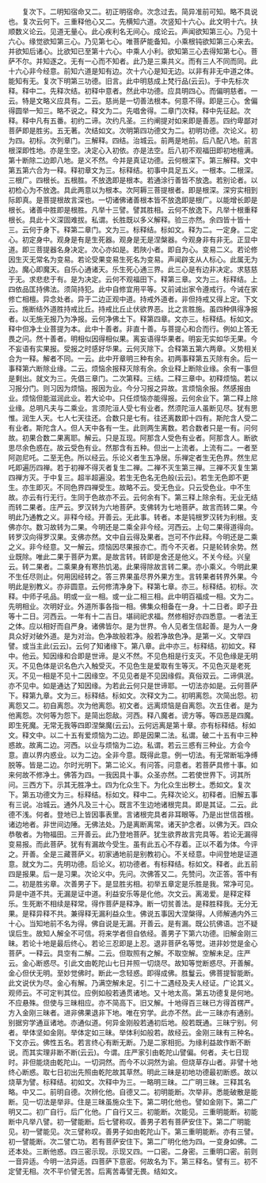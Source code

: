 <!-- { "loadSidebar": true } -->
　　复次下。二明知宿命又二。初正明宿命。次念过去。简异准前可知。略不具说也。复次云何下。三重释他心又二。先横知六道。次竖知十六心。此文明十六。扶顺数义论云。见道无量心。此心疾利名无间心。成论云。声闻欲知第三心。乃见十六心。缘觉欲知第三心。乃见第七心。唯菩萨能备知。小乘根钝欲知第三心来去。并欲知后诸心。比欲知已至第十六心。中乘人小利。欲知第三心去得知第七心。菩萨不尔。并知逐之。无有一心而不知者。此乃是三乘共义。而有三人不同而同。此十六心非今经意。前知六道是知有边。次十六心是知无边。以非有非无中道之体。能知有无。复次下明第三功德。旧言。此中明慈成上梵行品(云云)。于中先标次释。释中二。先释次结。初释中意者。然此中功德。应具明四心。而偏明慈者。一云。特是文略义应具有。二云。慈尚是一切善法根本。何意不得。即是三心。舍偏得圆举一知三。略不说之。释文为二。先唱舍得。二章门次释。释中先征起。次释。释中凡有五番。初约二谛。次约凡圣。三约阐提对如来即是善恶。四约卑鄙对菩萨即是胜劣。五无著。次结如文。次明第四功德文为二。初明功德。次论义。初为四。初标。次列章门。三解释。四结。治城云。前两是地前。后八配八地。前言根深即性地。亦是生空。决定心入初依。亦是法空。后八初不观福田即初地檀满。第十断除二边即八地。是义不然。今并是真证功德。云何根深下。第三解释。文中第五第六合为一释。释初章文为三。标释结。初事中具足五义。一根本。二根深。三根广。四根长。五根胜。不放逸即是根本。若通涂行善皆不放逸。若别论者。以初检心为不放逸。具此两意以为根本。次阿耨三菩提根者。即是根深。深穷实相到际即真。是菩提根故言深也。一切诸佛诸善根本皆不放逸即是根广。以能增长即是根长。诸善中胜即是根胜。凡举十三譬。譬其胜相。云何不放逸下。凡举十根重释根长。具此十义深固难拔。私谓。长胜既以多义解释。验三亦然。余四皆十皆十三。云何于身下。释第二章门。文为三。标释结。标如文。释为二。一定身。二定心。初定身中。观身是有是生死器。观身是无是涅槃器。今观身非有非无。正显中道。即三菩提器名身决定。次心亦如是。若陜小者。即自为心。变易二义。若论修因生灭无常名为变易。若论受果变易生死名为变易。声闻辟支从人标心。此属无为边。魔心即魔天。自乐心通诸天。乐生死心通三界。此三心是有边非决定。求慈慈于无。求悲悲于有。是为决定。云何不观福田下。释第三章。文为三。标释结。上四依品匡持佛法。须简持犯。此中自修宜用平等。又前诫出家令遵戒行。今诫在家修亡相檀。异念处者。异于二边正观中道。持戒外道者。非但持戒又得上定。下文云。施断结外道胜持戒比丘。持戒比丘止伏欲界恶。比之言胜施。虽四种俱得净报者。以无施无报乃为净报。云何净佛土下。释第四章。文亦三。标释结。标如文。释中但净土业菩提为本。此中十善者。非直十善。与菩提心和合而行。例如上答无畏之问。然十善者。明相似因得相似果。离妄语得华果者。明妄无实如华无果。今不妄语有实果报。受报之时感好华果。云何灭除下。合释第五第六两章。义势相关合为一释。解者不同。一云。此中开章明三种有余。初两事释第五灭除有余。后一事释第六断除业缘。二云。烦恼余报释灭除有余。余业释上断除业缘。余有一事但是剩出。就文为三。先倡三章门。二次第释。三结。二释三章中。初释烦恼。若以习报分门。则习因为烦恼。报因为业。今分习报之异故。言烦恼余报。然感报由业。烦恼但能滋润此业。若大论中。只任烦恼亦能得报。云何余业下。第二释上除业缘。总明凡夫与二乘业。言须陀洹人受七有业者。然须陀洹人虽断见尽。犹有思惟。润生人天。七人七天往还。合数只是七有。往还离数即十四有。斯陀含人受二有业者。斯陀含人。但人天中各有一生。此则两生离数。若合数者只是一有。问何故。初果合数二果离耶。解云。只是互现。阿那含人受色有业者。阿那含人。断欲思尽余色惑在。故云受色有业。然那含有五种。但出一上流者。上流有二。一者至阿迦尼吒。二至无色。所以经云。乐论义者生五净居。乐禅定者生无色界。然生尼吒即遍历四禅。若于初禅不得灭者复生二禅。二禅不灭生第三禅。三禅不灭复生第四禅方灭。于中复三。超半超遍没。若生无色名无色般(云云)。若生无色即不更生。亦生即灭。不同色界四禅受生。故略不云。受无色业。只云受色业。中不生故。亦云有行无行。生同于色故亦不云。云何余有下。第三释上除余有。无业无结而转二果者。庄严云。罗汉转为六地菩萨。支佛转为七地菩萨。故言而转二果。今明此乃通教之义。非释今经。开善云。无此事。转者。本是钝根罗汉转为利根。支佛亦尔。数习故转为二果。今明还是二乘全非今经。河西云。上句二果得道得向。转罗汉向得罗汉果。支佛亦然。文中自云得及果者。岂可不作此释。今明还是二乘之义。非今经意。又一解云。烦恼因尽果报亦亡。而今不灭者。只是轮转余势。然业既除。唯此二果于菩萨为累。是故言转。转即是舍还是他义。不关今经。兴皇云。转二果者。二乘果身有寒热饥渴。此果得除故言转二果。亦小乘义。今明此果不生任尽则止。何用因经转之。答三界果虽尽界外果方生。言转果者转界外果。今明此是别教义。亦非圆意。云何修清净身下。释第七章。亦三。标释结。初标。次释。中师子吼品。明或一业一相。或一业二相三相。此中明百福成一相。文为二。先明相业。次明好业。外道所事各指一相。佛集众相备在一身。十二日者。即子丑等十二日。河西云。一年有十二吉日。堪祠祀求福。然修相好亦四悉意。一者法王之体。应以相好而自严身。诸佛皆尔。是为世界。令人见者生信起善。是为人一身具众好对破外道。是为对治。色净故般若净。般若净故色净。是第一义。文举四譬。或当主此(云云)。云何了知诸缘下。第八章。此中亦三。标释结。初如文。释中。他云。知因缘和合即是世谛。是义不然。不见色相是行支灭。不见色缘是无明灭。不见色体是识名色六入触受灭。不见色生是爱取有生等灭。不见色灭是老死灭。不见一相是不见十二因缘空。不见见者是不见因缘假。真俗双云。二谛俱泯。亦不见中。如是通达了知因缘。为若此云何只是世谛耶。一切法亦如是。云何菩萨下。释第九章。文为三。标释结。标如文。次释文为二。初明离怨。次简出怨。初离怨又二。初自离怨。次为他离怨。初文者。远离烦恼是自离怨。次五住者。是为他离怨。次何等为怨下。是简出怨敌。河西。释八魔者。谤方等。等四恶是四魔。即生死魔。无常无我等四即涅槃魔(云云)。云何远离是第十章。亦有标释结。标如文。释文中。以二十五有爱烦恼为二边。即是因果二法。私谓。破二十五有中三种惑故。故离二边。河西。以业与烦恼为二边。私谓。若云三惑有三种业。方会今意。直以界内惑业。以为二边。全非今意。既得此意。例一切法。有无常断垢净缚脱等。皆是二边。尔时光明下。第二论义。有问答。问意者。若菩萨具修十事。如来何故不修净土。佛答为四。一我因具十事。众圣亦然。二若使世界下。诃其所问。三西方下。示其无胜净土。四为化众生下。为化众生出秽土。悉如文。复次下。第五功德文为三。标释结。标如文。释中二。先释次论义。初释者。旧解五事有三说。冶城云。通外凡及三十心。既言不生边地诸根完具。即是其证。二云。此德不浅。何者。登地已上皆因事表里。言诸根完具者非耳眼等。乃是出世信首根。诸边地者。非世间边陲。无佛法处。乃是离断离常。诸天护念者。以佛为天。四众恭敬者。为物福田。三开善云。此乃登地菩萨。犹生欲界故言完具等。若论无漏得变易报。而此菩萨。犹有有漏故今受生。虽有此五心不存着。正以不着为体。今评之。开善。全是三藏菩萨义。初家通地前是别教初心。不关经意。中间登地是证道意。就文为二。先明功德。后论义。初功德者。有标释结。标如文。释者。此五前四是报果。后一是习果。次论义中。先问。次佛答又二。先赞问。次正答。答中有二。初是胜劣章。次善男子下。是显胜劣相。初举五章定是乐胜是我。常净可见。异是中道不共。无漏是证中道。利益安乐等是化他。次文云。离渴爱。是释定释乐。生死断不相续是释常。得作菩萨是释净。断一切贫善法。是释胜释我。无分无果。是释异释不共。兼得释无漏利益众生。佛说五事因大涅槃得。人师解通内外三十心。当知地前不名为得。佛自说是无漏。开善云。是有漏。既公抗佛语。岂不疑误后生。故知人解全不可信。将来学者但自依经。善男子下第六功德。旧解金刚三昧。若论十地是最后终心。若论三忍即是上忍。退非菩萨名等觉。进非妙觉是金心菩萨。一释云。具空有二解。二云。但取照有之解。不取空解。空解未足。庄严云。金心断惑尽。引此文由乾陀山七日并照一切烧尽。故知等觉断惑尽。开善解。金心但伏无明。至妙觉佛时。断此一念轻惑。即得成佛。胜鬘云。佛菩提智能断。此文说伏为尽。金心有解。乃满空解未足。引二十二遇经及夫人经证。广论其义。观师云。不可定判其位。应例如般若通贯诸地。又十地太高。第五功德复是何地。不应悬殊。但使与三昧相应。亦不简高下。旧又解。十地得百三昧已方得首楞严。方入金刚三昧者。进非佛果退非下地。唯在穷学。此亦不然。此一三昧亦有通别。别据穷学通亘诸地。亦通似道。何异金刚般若通初后地。般若既通。三昧宁别。何者。举体坚如金刚。举体定如三昧。举体利如般若。故经云。金刚三昧有三种名。下文亦云。佛性五名。若言终心有断无断。乃是二家相扼。为缘利益故作断不断说。而其实理非断不断(云云)。今谓。庄严家引由乾陀山譬偏。何者。夫七日现时。非但能烧由乾陀山。一切洞然。而今不以洞然为谕。但烧草存山者。非譬十地终心断惑。取七日初出先照由乾陀故其草然。明此三昧是初地功德最初断惑。故以烧草为譬。标释结。初如文。次释中为三。一略明三昧。二广明三昧。三释其名略。中又二。前明自德。次辨化他。自德又二。初明能断。次举非。悉能破散是能断。见一切法是举非。住是三昧虽施众生下。第二明化他也。譬如金刚下。第二广明又二。初广自行。后广化他。广自行又三。初能断。次能见。三重明能断。初能断中凡举八譬。初一譬能断。后七譬称叹。善男子若有菩萨安住下。第二广明能见。初一譬能见。次三譬称叹。善男子如由乾陀山下。第三重明能断。亦有三譬。初一譬能断。次二譬亡功。若有菩萨安住下。第二广明化他为四。一变身如佛。二还本处。三断他惑。四三密示现。示现又四。一口密。二身密。三重明口密。前则一音异适。今明一法异适。四菩萨下意密。何故名为下。第三释名。譬有三。初不定譬无相。次不平价譬无苦。后离苦毒譬无畏。结如文。
